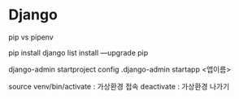 # Django

pip vs pipenv

pip
	install django
	list
	install —upgrade pip

django-admin startproject config .django-admin startapp <앱이름>

source venv/bin/activate : 가상환경 접속
deactivate : 가상환경 나가기